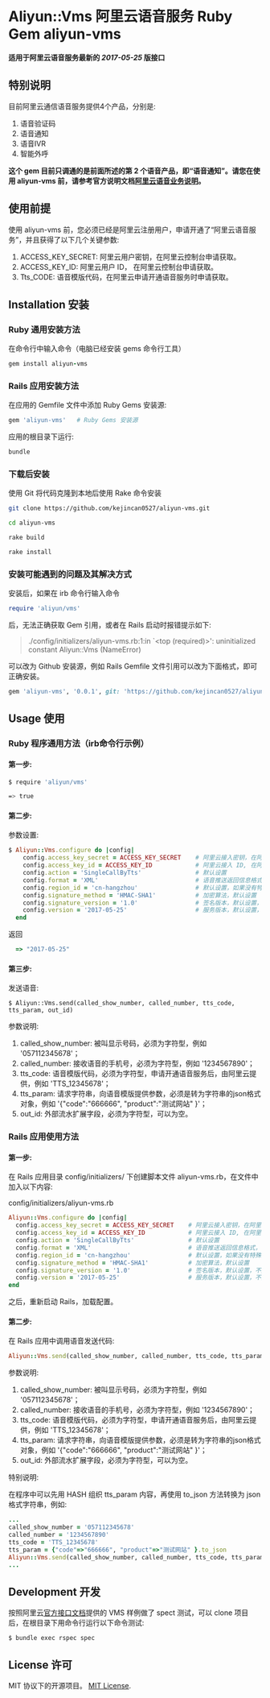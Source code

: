 # Aliyun::Vms 阿里云语音服务 Ruby Gem aliyun-vms

**适用于阿里云语音服务最新的 *2017-05-25* 版接口**

## 特别说明

目前阿里云通信语音服务提供4个产品，分别是: 

1. 语音验证码
2. 语音通知
3. 语音IVR
4. 智能外呼

**这个 gem 目前只调通的是前面所述的第 2 个语音产品，即“语音通知”。请您在使用 aliyun-vms 前，请参考官方说明文档[阿里云语音业务说明](https://help.aliyun.com/product/54853.html)。**

## 使用前提

使用 aliyun-vms 前，您必须已经是阿里云注册用户，申请开通了“阿里云语音服务”，并且获得了以下几个关键参数: 

1. ACCESS\_KEY\_SECRET: 阿里云用户密钥，在阿里云控制台申请获取。
2. ACCESS\_KEY\_ID:     阿里云用户 ID， 在阿里云控制台申请获取。
3. Tts\_CODE:           语音模版代码，在阿里云申请开通语音服务时申请获取。

## Installation 安装

### Ruby 通用安装方法
在命令行中输入命令（电脑已经安装 gems 命令行工具）

```ruby
gem install aliyun-vms
```

### Rails 应用安装方法

在应用的 Gemfile 文件中添加 Ruby Gems 安装源:

```ruby
gem 'aliyun-vms'   # Ruby Gems 安装源
```

应用的根目录下运行:

```ruby
bundle
```

### 下载后安装

使用 Git 将代码克隆到本地后使用 Rake 命令安装

```bash
git clone https://github.com/kejincan0527/aliyun-vms.git

cd aliyun-vms

rake build

rake install
```

### 安装可能遇到的问题及其解决方式  

安装后，如果在 irb 命令行输入命令

```ruby
require 'aliyun/vms'
```

后，无法正确获取 Gem 引用，或者在 Rails 启动时报错提示如下: 

> ./config/initializers/aliyun-vms.rb:1:in `<top (required)>': uninitialized constant Aliyun::Vms (NameError)

可以改为 Github 安装源，例如 Rails Gemfile 文件引用可以改为下面格式，即可正确安装。

```ruby
gem 'aliyun-vms', '0.0.1', git: 'https://github.com/kejincan0527/aliyun-vms.git'
```

## Usage 使用

### Ruby 程序通用方法（irb命令行示例）

#### 第一步: 

```bash
$ require 'aliyun/vms'
```

```bash
=> true
```

#### 第二步: 

参数设置: 

```ruby
$ Aliyun::Vms.configure do |config|
    config.access_key_secret = ACCESS_KEY_SECRET    # 阿里云接入密钥，在阿里云控制台申请
    config.access_key_id = ACCESS_KEY_ID            # 阿里云接入 ID, 在阿里云控制台申请
    config.action = 'SingleCallByTts'               # 默认设置
    config.format = 'XML'                           # 语音推送返回信息格式，可以填写 'JSON'或者'XML'
    config.region_id = 'cn-hangzhou'                # 默认设置，如果没有特殊需要，可以不改      
    config.signature_method = 'HMAC-SHA1'           # 加密算法，默认设置
    config.signature_version = '1.0'                # 签名版本，默认设置，不用修改
    config.version = '2017-05-25'                   # 服务版本，默认设置，不用修改
  end

```
返回

```ruby
  => "2017-05-25"
```

#### 第三步: 

发送语音: 

    $ Aliyun::Vms.send(called_show_number, called_number, tts_code, tts_param, out_id)

参数说明: 

1. called_show_number: 被叫显示号码，必须为字符型，例如 '057112345678'；
2. called_number: 接收语音的手机号，必须为字符型，例如 '1234567890'；
3. tts\_code:  语音模版代码，必须为字符型，申请开通语音服务后，由阿里云提供，例如 'TTS_12345678'；
4. tts\_param: 请求字符串，向语音模版提供参数，必须是转为字符串的json格式对象，例如 '{"code":"666666", "product":"测试网站" }'；
5. out_id: 外部流水扩展字段，必须为字符型，可以为空。


### Rails 应用使用方法

#### 第一步: 

在 Rails 应用目录 config/initializers/ 下创建脚本文件 aliyun-vms.rb，在文件中加入以下内容: 

config/initializers/aliyun-vms.rb

```ruby
Aliyun::Vms.configure do |config|
  config.access_key_secret = ACCESS_KEY_SECRET    # 阿里云接入密钥，在阿里云控制台申请
  config.access_key_id = ACCESS_KEY_ID            # 阿里云接入 ID, 在阿里云控制台申请
  config.action = 'SingleCallByTts'               # 默认设置
  config.format = 'XML'                           # 语音推送返回信息格式，可以填写 'JSON'或者'XML'
  config.region_id = 'cn-hangzhou'                # 默认设置，如果没有特殊需要，可以不改      
  config.signature_method = 'HMAC-SHA1'           # 加密算法，默认设置
  config.signature_version = '1.0'                # 签名版本，默认设置，不用修改
  config.version = '2017-05-25'                   # 服务版本，默认设置，不用修改
end
```
之后，重新启动 Rails，加载配置。

#### 第二步: 

在 Rails 应用中调用语音发送代码: 

```ruby
Aliyun::Vms.send(called_show_number, called_number, tts_code, tts_param, out_id)
```    

参数说明: 

1. called_show_number: 被叫显示号码，必须为字符型，例如 '057112345678'；
2. called_number: 接收语音的手机号，必须为字符型，例如 '1234567890'；
3. tts\_code:  语音模版代码，必须为字符型，申请开通语音服务后，由阿里云提供，例如 'TTS_12345678'；
4. tts\_param: 请求字符串，向语音模版提供参数，必须是转为字符串的json格式对象，例如 '{"code":"666666", "product":"测试网站" }'；
5. out_id: 外部流水扩展字段，必须为字符型，可以为空。

特别说明: 

在程序中可以先用 HASH 组织 tts\_param 内容，再使用 to_json 方法转换为 json 格式字符串，例如: 

```ruby
...
called_show_number = '057112345678'
called_number = '1234567890'
tts_code = 'TTS_12345678'
tts_param = {"code"=>"666666", "product"=>"测试网站" }.to_json
Aliyun::Vms.send(called_show_number, called_number, tts_code, tts_param)
...
```    

## Development 开发

按照阿里云[官方接口文档](https://help.aliyun.com/document_detail/56190.html)提供的 VMS 样例做了 spect 测试，可以 clone 项目后，在根目录下用命令行运行以下命令测试: 

    $ bundle exec rspec spec


## License 许可

MIT 协议下的开源项目。 [MIT License](http://opensource.org/licenses/MIT).

